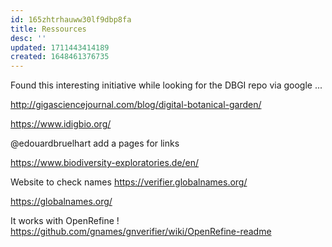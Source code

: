 ```yaml
---
id: 165zhtrhauww30lf9dbp8fa
title: Ressources
desc: ''
updated: 1711443414189
created: 1648461376735
---
```



Found this interesting initiative while looking for the DBGI repo via google ...

http://gigasciencejournal.com/blog/digital-botanical-garden/



https://www.idigbio.org/

@edouardbruelhart add a pages for links


https://www.biodiversity-exploratories.de/en/


Website to check names https://verifier.globalnames.org/


https://globalnames.org/



It works with OpenRefine ! https://github.com/gnames/gnverifier/wiki/OpenRefine-readme


